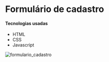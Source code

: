 # Formulário de cadastro
#### Tecnologias usadas
* HTML
* CSS
* Javascript


![formulario_cadastro](https://user-images.githubusercontent.com/107069944/175784841-3098d260-60f9-470c-a9eb-d636eb84a60c.png)
